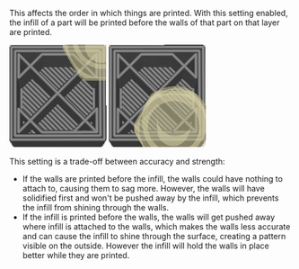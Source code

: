 This affects the order in which things are printed. With this setting enabled, the infill of a part will be printed before the walls of that part on that layer are printed.

![Setting is disabled, so walls are printed first](../images/infill_before_walls_disabled.gif)
![Setting is enabled, so infill is printed first](../images/infill_before_walls_enabled.gif)

This setting is a trade-off between accuracy and strength:
* If the walls are printed before the infill, the walls could have nothing to attach to, causing them to sag more. However, the walls will have solidified first and won't be pushed away by the infill, which prevents the infill from shining through the walls.
* If the infill is printed before the walls, the walls will get pushed away where infill is attached to the walls, which makes the walls less accurate and can cause the infill to shine through the surface, creating a pattern visible on the outside. However the infill will hold the walls in place better while they are printed.